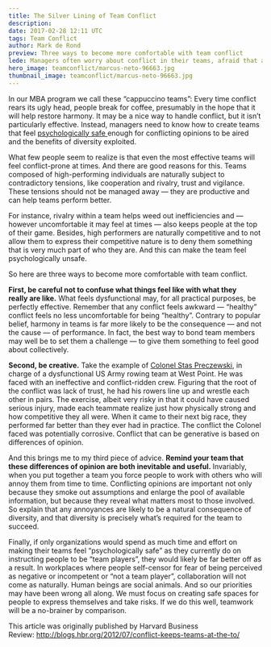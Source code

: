 ```yaml
---
title: The Silver Lining of Team Conflict
description: 
date: 2017-02-28 12:11 UTC
tags: Team Conflict
author: Mark de Rond
preview: Three ways to become more comfortable with team conflict
lede: Managers often worry about conflict in their teams, afraid that any sign of trouble will undermine performance. A typical response to conflict is to ignore it — to avoid getting to the root of the problem and hope that it will somehow go away. 
hero_image: teamconflict/marcus-neto-96663.jpg
thumbnail_image: teamconflict/marcus-neto-96663.jpg
---
```


In our MBA program we call these “cappuccino teams”: Every time conflict rears its ugly head, people break for coffee, presumably in the hope that it will help restore harmony. It may be a nice way to handle conflict, but it isn’t particularly effective. Instead, managers need to know how to create teams that feel <a href="http://hbr.org/product/leveraging-diversity-through-psychological-safety/an/ROT093-PDF-ENG?Ntt=psychological+safety&Nao=0">psychologically safe </a>enough for conflicting opinions to be aired and the benefits of diversity exploited.

What few people seem to realize is that even the most effective teams will feel conflict-prone at times. And there are good reasons for this. Teams composed of high-performing individuals are naturally subject to contradictory tensions, like cooperation and rivalry, trust and vigilance. These tensions should not be managed away — they are productive and can help teams perform better.

For instance, rivalry within a team helps weed out inefficiencies and — however uncomfortable it may feel at times — also keeps people at the top of their game. Besides, high performers are naturally competitive and to not allow them to express their competitive nature is to deny them something that is very much part of who they are. And this can make the team feel psychologically unsafe.

So here are three ways to become more comfortable with team conflict.

<strong>First, be careful not to confuse what things feel like with what they really are like.</strong> What feels dysfunctional may, for all practical purposes, be perfectly effective. Remember that any conflict feels awkward — “healthy” conflict feels no less uncomfortable for being “healthy”. Contrary to popular belief, harmony in teams is far more likely to be the consequence — and not the cause — of performance. In fact, the best way to bond team members may well be to set them a challenge — to give them something to feel good about collectively.

<strong>Second, be creative.</strong> Take the example of <a href="http://hbr.org/product/army-crew-team/an/403131-PDF-ENG?N=4294958507&Ntt=Scott%2520Snook">Colonel Stas Preczewski</a>, in charge of a dysfunctional US Army rowing team at West Point. He was faced with an ineffective and conflict-ridden crew. Figuring that the root of the conflict was lack of trust, he had his rowers line up and wrestle each other in pairs. The exercise, albeit very risky in that it could have caused serious injury, made each teammate realize just how physically strong and how competitive they all were. When it came to their next big race, they performed far better than they ever had in practice. The conflict the Colonel faced was potentially corrosive. Conflict that can be generative is based on differences of opinion.

And this brings me to my third piece of advice. <strong>Remind your team that these differences of opinion are both inevitable and useful. </strong>Invariably, when you put together a team you force people to work with others who will annoy them from time to time. Conflicting opinions are important not only because they smoke out assumptions and enlarge the pool of available information, but because they reveal what matters most to those involved. So explain that any annoyances are likely to be a natural consequence of diversity, and that diversity is precisely what’s required for the team to succeed.

Finally, if only organizations would spend as much time and effort on making their teams feel “psychologically safe” as they currently do on instructing people to be “team players”, they would likely be far better off as a result. In workplaces where people self-censor for fear of being perceived as negative or incompetent or “not a team player”, collaboration will not come as naturally. Human beings are social animals. And so our priorities may have been wrong all along. We must focus on creating safe spaces for people to express themselves and take risks. If we do this well, teamwork will be a no-brainer by comparison.

This article was originally published by Harvard Business Review: http://blogs.hbr.org/2012/07/conflict-keeps-teams-at-the-to/
